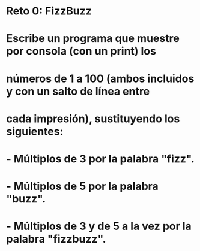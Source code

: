 # Reto 0: FizzBuzz
 # Escribe un programa que muestre por consola (con un print) los
 # números de 1 a 100 (ambos incluidos y con un salto de línea entre
 # cada impresión), sustituyendo los siguientes:
 # - Múltiplos de 3 por la palabra "fizz".
 # - Múltiplos de 5 por la palabra "buzz".
 # - Múltiplos de 3 y de 5 a la vez por la palabra "fizzbuzz".
 #
